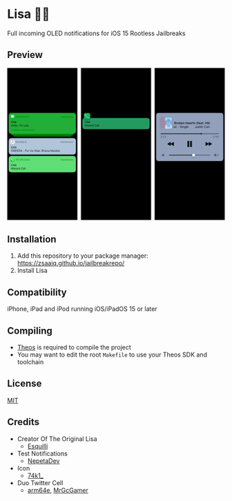 # Lisa 💅🏻
Full incoming OLED notifications for iOS 15 Rootless Jailbreaks

## Preview
<img src="Preview.png">

## Installation
1. Add this repository to your package manager: https://zsaaiq.github.io/jailbreakrepo/
2. Install Lisa

## Compatibility
iPhone, iPad and iPod running iOS/iPadOS 15 or later

## Compiling
  - [Theos](https://theos.dev/) is required to compile the project
  - You may want to edit the root `Makefile` to use your Theos SDK and toolchain

## License
[MIT](https://github.com/Traurige/Lisa/blob/main/LICENSE)

## Credits
  - Creator Of The Original Lisa
    - [Esquilli](https://twitter.com/Esquilli)
  - Test Notifications
    - [NepetaDev](https://twitter.com/NepetaDev)
  - Icon
    - [74k1_](https://twitter.com/74k1_)
  - Duo Twitter Cell
    - [arm64e](https://twitter.com/arm64e), [MrGcGamer](https://twitter.com/MrGcGamer)
